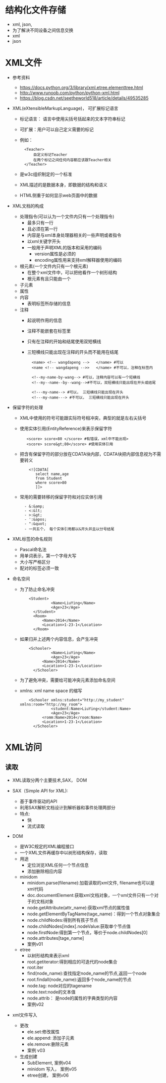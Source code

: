 # 结构化文件存储
- xml, json,
- 为了解决不同设备之间信息交换
- xml
- json
# XML文件
- 参考资料
    - https://docs.python.org/3/library/xml.etree.elementtree.html
    - http://www.runoob.com/python/python-xml.html
    - https://blog.csdn.net/seetheworld518/article/details/49535285
  
- XML(eXtensibleMarkupLanguage)， 可扩展标记语言
    - 标记语言： 语言中使用尖括号括起来的文本字符串标记
    - 可扩展：用户可以自己定义需要的标记
    - 例如：
          
            <Teacher> 
                自定义标记Teacher
                在两个标记之间任何内容都应该跟Teacher相关
            </Teacher>
    - 是w3c组织制定的一个标准
    - XML描述的是数据本身，即数据的结构和语义
    - HTML侧重于如何显示web页面中的数据
    
- XML文档的构成
    - 处理指令(可以认为一个文件内只有一个处理指令)
        - 最多只有一行
        - 且必须在第一行
        - 内容是与xml本身处理器相关的一些声明或者指令
        - 以xml关键字开头
        - 一般用于声明XML的版本和采用的编码
            - version属性是必须的
            - encoding属性用来支持xml解释器使用的编码
    - 根元素(一个文件内只有一个根元素)
        - 在整个xml文件中，可以把他看作一个树形结构
        - 根元素有且只能由一个
    - 子元素
    - 属性
    - 内容
        - 表明标签所存储的信息
    - 注释
        - 起说明作用的信息
        - 注释不能嵌套在标签里
        - 只有在注释的开始和结尾使用双短横线
        - 三短横线只能出现在注释的开头而不能用在结尾
        
                <name> <!-- wangdapeng -->   </name> #可以
                <name <!-- wangdapeng -->>   </name> #不可以，注释在标签内
                
                <!--my-name-by-wang--> #可以，注释内容可以有一个短横线
                <!--my--name--by--wang-->#不可以，双短横线只能出现在开头或结尾
                
                <!---my-name--> #可以， 三短横线只能出现在开头
                <!---my-name---> #不可以， 三短横线只能出现在开头        
                
- 保留字符的处理
    - XML中使用的符号可能跟实际符号相冲突，典型的就是左右尖括号
    - 使用实体引用(EntityReference)来表示保留字符
    
             <score> score>80 </score> #有错误，xml中不能出现>
             <score> score&gt;80</score> #使用实体引用
    - 把含有保留字符的部分放在CDATA块内部，CDATA块把内部信息视为不需要转义
    
              <![CDATA[
                 select name,age
                 from Student
                 where score>80
                 ]]>
                 
    - 常用的需要转移的保留字符和对应实体引用
    
            - &:&amp;
            - <:&lt;
            - >:&gt;
            - ':&apos;
            - ":&quot;
            - 一共五个， 每个实体引用都以&开头并且以分号结尾
            
- XML标签的命名规则
    - Pascal命名法
    - 用单词表示，第一个字母大写
    - 大小写严格区分
    - 配对的标签必须一致
    
- 命名空间
    - 为了防止命名冲突
        
              <Student>
                        <Name>LiuYing</Name>
                        <Age>23</Age>
                </Student>
                <Room>
                    <Name>2014</Name>
                    <Location>1-23-1</Location>
                </Room>
                      
    - 如果归并上述两个内容信息，会产生冲突
    
              <Schooler>
                        <Name>LiuYing</Name>
                        <Age>23</Age>
                    <Name>2014</Name>
                    <Location>1-23-1</Location>
                </Schooler>
                      
    - 为了避免冲突，需要给可能冲突元素添加命名空间
    - xmlns: xml name space 的缩写
    
    
              <Schooler xmlns:student="http://my_student" xmlns:room="http://my_room">
                        <student:Name>LiuYing</student:Name>
                        <Age>23</Age>
                    <romm:Name>2014</room:Name>
                    <Location>1-23-1</Location>
                </Schooler>


# XML访问

## 读取
- XML读取分两个主要技术,SAX， DOM
- SAX（Simple API for XML):
    - 基于事件驱动的API
    - 利用SAX解析文档设计到解析器和事件处理两部分
    - 特点:
        - 快
        - 流式读取
        
- DOM
    - 是W3C规定的XML编程接口
    - 一个XML文件再缓存中以树形结构保存，读取
    - 用途
        - 定位浏览XML任何一个节点信息
        - 添加删除相应内容
    - minidom
        - minidom.parse(filename):加载读取的xml文件, filename也可以是xml代码
        - doc.documentElement:获取xml文档对象，一个xml文件只有一个对于的文档对象
        - node.getAttribute(attr_name):获取xml节点的属性值
        - node.getElementByTagName(tage_name)：得到一个节点对象集合
        - node.childNodes:得到所有孩子节点
        - node.childNodes[index].nodeValue:获取单个节点值
        - node.firstNode:得到第一个节点，等价于node.childNodes[0]
        - node.attributes[tage_name]
        - 案例v01
    - etree 
        - 以树形结构来表示xml
        - root.getiterator:得到相应的可迭代的node集合
        - root.iter
        - find(node_name):查找指定node_name的节点,返回一个node
        - root.findall(node_name):返回多个node_name的节点
        - node.tag: node对应的tagename
        - node.text:node的文本值
        - node.attrib： 是node的属性的字典类型的内容
        - 案例v02
        
- xml文件写入
    - 更改
        - ele.set:修改属性
        - ele.append: 添加子元素
        - ele.remove:删除元素
        - 案例 v03
    - 生成创建
        - SubElement, 案例v04
        - minidom 写入， 案例v05
        - etree创建， 案例v06